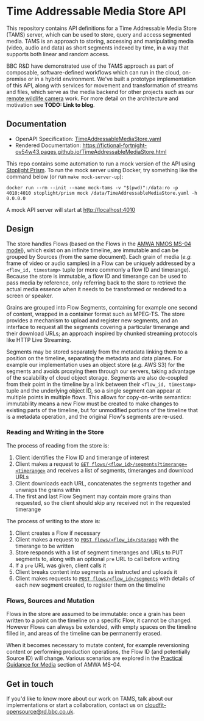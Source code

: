 # Time Addressable Media Store API
This repository contains API definitions for a Time Addressable Media Store (TAMS) server, which can be used to store, query and access segmented media. TAMS is an approach to storing, accessing and manipulating media (video, audio and data) as short segments indexed by time, in a way that supports both linear and random access.

BBC R&D have demonstrated use of the TAMS approach as part of composable, software-defined workflows which can run in the cloud, on-premise or in a hybrid environment. We've built a prototype implementation of this API, along with services for movement and transformation of streams and files, which serve as the media backend for other projects such as our [remote wildlife camera](https://www.bbc.co.uk/rd/blog/2022-04-video-cloud-media-store-ingest-service) work. For more detail on the architecture and motivation see **TODO: Link to blog**.

## Documentation
- OpenAPI Specification: [TimeAddressableMediaStore.yaml](./api/TimeAddressableMediaStore.yaml)
- Rendered Documentation: <https://fictional-fortnight-ov54w43.pages.github.io/TimeAddressableMediaStore.html>

This repo contains some automation to run a mock version of the API using [Stoplight Prism](https://stoplight.io/open-source/prism). To run the mock server using Docker, try something like the command below (or run `make mock-server-up`):
```
docker run --rm --init --name mock-tams -v "$(pwd)":/data:ro -p 4010:4010 stoplight/prism mock /data/TimeAddressableMediaStore.yaml -h 0.0.0.0
```

A mock API server will start at <http://localhost:4010>

## Design
The store handles Flows (based on the Flows in the [AMWA NMOS MS-04 model](https://specs.amwa.tv/ms-04/releases/v1.0.0/docs/2.1._Summary_and_Definitions.html)), which exist on an infinite timeline, are immutable and can be grouped by Sources (from the same document). Each grain of media (_e.g._ frame of video or audio samples) in a Flow can be uniquely addressed by a `<flow_id, timestamp>` tuple (or more commonly a flow ID and timerange). Because the store is immutable, a flow ID and timerange can be used to pass media by reference, only referring back to the store to retrieve the actual media essence when it needs to be transformed or rendered to a screen or speaker. 

Grains are grouped into Flow Segments, containing for example one second of content, wrapped in a container format such as MPEG-TS. The store provides a mechanism to upload and register new segments, and an interface to request all the segments covering a particular timerange and their download URLs; an approach inspired by chunked streaming protocols like HTTP Live Streaming.

Segments may be stored separately from the metadata linking them to a position on the timeline, separating the metadata and data planes. For example our implementation uses an object store (_e.g._ AWS S3) for the segments and avoids proxying them through our servers, taking advantage of the scalability of cloud object storage. Segments are also de-coupled from their point in the timeline by a link between their `<flow_id, timestamp>` tuple and the underlying object ID, so a single segment can appear at multiple points in multiple flows. This allows for copy-on-write semantics: immutability means a new Flow must be created to make changes to existing parts of the timeline, but for unmodified portions of the timeline that is a metadata operation, and the original Flow's segments are re-used.

### Reading and Writing in the Store
The process of reading from the store is:
1. Client identifies the Flow ID and timerange of interest
2. Client makes a request to [`GET flows/<flow_id>/segments?timerange=<timerange>`](https://fictional-fortnight-ov54w43.pages.github.io/TimeAddressableMediaStore.html#operation/GET_flows-flowId-segments) and receives a list of segments, timeranges and download URLs
3. Client downloads each URL, concatenates the segments together and unwraps the grains within
4. The first and last Flow Segment may contain more grains than requested, so the client should skip any received not in the requested timerange

The process of writing to the store is:
1. Client creates a Flow if necessary
2. Client makes a request to [`POST flows/<flow_id>/storage`](https://fictional-fortnight-ov54w43.pages.github.io/TimeAddressableMediaStore.html#operation/POST_flows-flowId-storage) with the timerange to be written
3. Store responds with a list of segment timeranges and URLs to PUT segments to, along with an optional `pre` URL to call before writing
4. If a `pre` URL was given, client calls it
5. Client breaks content into segments as instructed and uploads it
6. Client makes requests to [`POST flows/<flow_id>/segments`](https://fictional-fortnight-ov54w43.pages.github.io/TimeAddressableMediaStore.html#operation/POST_flows-flowId-segments) with details of each new segment created, to register them on the timeline

### Flows, Sources and Mutation
Flows in the store are assumed to be immutable: once a grain has been written to a point on the timeline on a specific Flow, it cannot be changed. However Flows can always be extended, with empty spaces on the timeline filled in, and areas of the timeline can be permanently erased.

When it becomes necessary to mutate content, for example reversioning content or performing production operations, the Flow ID (and potentially Source ID) will change. Various scenarios are explored in the [Practical Guidance for Media](https://specs.amwa.tv/ms-04/releases/v1.0.0/docs/3.0._Practical_Guidance_for_Media.html) section of AMWA MS-04.

## Get in touch
If you'd like to know more about our work on TAMS, talk about our implementations or start a collaboration, contact us on <cloudfit-opensource@rd.bbc.co.uk>.
